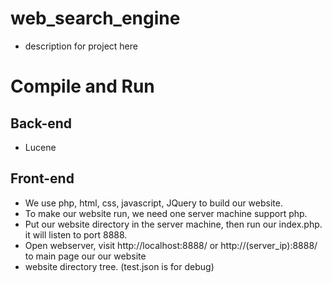 # web_search_engine
* description for project here

# Compile and Run
## Back-end
  * Lucene

## Front-end
  * We use php, html, css, javascript, JQuery to build our website.
  * To make our website run, we need one server machine support php. 
  * Put our website directory in the server machine, then run our index.php. it will listen to port 8888.
  * Open webserver, visit http://localhost:8888/ or http://(server_ip):8888/ to main page our our website
  * website directory tree. (test.json is for debug)


  

